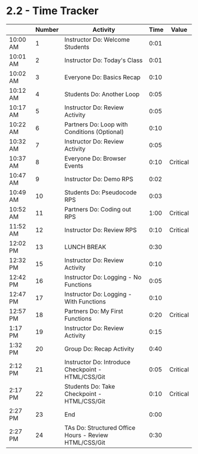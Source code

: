# 2.2 - Time Tracker

|          | Number | Activity                                              | Time | Value    |
| -------- | ------ | ----------------------------------------------------- | ---- | -------- |
| 10:00 AM | 1      | Instructor Do: Welcome Students                       | 0:01 |          |
| 10:01 AM | 2      | Instructor Do: Today's Class                          | 0:01 |          |
| 10:02 AM | 3      | Everyone Do: Basics Recap                             | 0:10 |          |
| 10:12 AM | 4      | Students Do: Another Loop                             | 0:05 |          |
| 10:17 AM | 5      | Instructor Do: Review Activity                        | 0:05 |          |
| 10:22 AM | 6      | Partners Do: Loop with Conditions (Optional)          | 0:10 |          |
| 10:32 AM | 7      | Instructor Do: Review Activity                        | 0:05 |          |
| 10:37 AM | 8      | Everyone Do: Browser Events                           | 0:10 | Critical |
| 10:47 AM | 9      | Instructor Do: Demo RPS                               | 0:02 |          |
| 10:49 AM | 10     | Students Do: Pseudocode RPS                           | 0:03 |          |
| 10:52 AM | 11     | Partners Do: Coding out RPS                           | 1:00 | Critical |
| 11:52 AM | 12     | Instructor Do: Review RPS                             | 0:10 | Critical |
| 12:02 PM | 13     | LUNCH BREAK                                           | 0:30 |          |
| 12:32 PM | 15     | Instructor Do: Review Activity                        | 0:10 |          |
| 12:42 PM | 16     | Instructor Do: Logging - No Functions                 | 0:05 |          |
| 12:47 PM | 17     | Instructor Do: Logging - With Functions               | 0:10 |          |
| 12:57 PM | 18     | Partners Do: My First Functions                       | 0:20 | Critical |
| 1:17 PM  | 19     | Instructor Do: Review Activity                        | 0:15 |          |
| 1:32 PM  | 20     | Group Do: Recap Activity                              | 0:40 |          |
| 2:12 PM  | 21     | Instructor Do: Introduce Checkpoint - HTML/CSS/Git    | 0:05 | Critical |
| 2:17 PM  | 22     | Students Do: Take Checkpoint - HTML/CSS/Git           | 0:10 | Critical |
| 2:27 PM  | 23     | End                                                   | 0:00 |          |
| 2:27 PM  | 24     | TAs Do: Structured Office Hours - Review HTML/CSS/Git | 0:30 |          |
